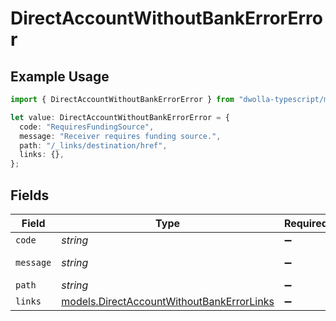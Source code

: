 # DirectAccountWithoutBankErrorError

## Example Usage

```typescript
import { DirectAccountWithoutBankErrorError } from "dwolla-typescript/models";

let value: DirectAccountWithoutBankErrorError = {
  code: "RequiresFundingSource",
  message: "Receiver requires funding source.",
  path: "/_links/destination/href",
  links: {},
};
```

## Fields

| Field                                                                                        | Type                                                                                         | Required                                                                                     | Description                                                                                  | Example                                                                                      |
| -------------------------------------------------------------------------------------------- | -------------------------------------------------------------------------------------------- | -------------------------------------------------------------------------------------------- | -------------------------------------------------------------------------------------------- | -------------------------------------------------------------------------------------------- |
| `code`                                                                                       | *string*                                                                                     | :heavy_minus_sign:                                                                           | N/A                                                                                          | RequiresFundingSource                                                                        |
| `message`                                                                                    | *string*                                                                                     | :heavy_minus_sign:                                                                           | N/A                                                                                          | Receiver requires funding source.                                                            |
| `path`                                                                                       | *string*                                                                                     | :heavy_minus_sign:                                                                           | N/A                                                                                          | /_links/destination/href                                                                     |
| `links`                                                                                      | [models.DirectAccountWithoutBankErrorLinks](../models/directaccountwithoutbankerrorlinks.md) | :heavy_minus_sign:                                                                           | N/A                                                                                          | {}                                                                                           |